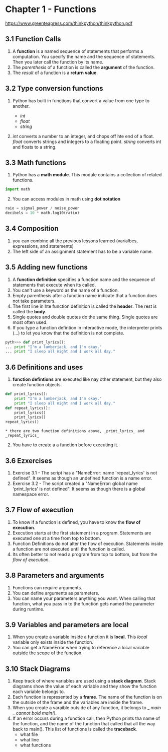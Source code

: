 # Chapter 1 - Functions
https://www.greenteapress.com/thinkpython/thinkpython.pdf


## 3.1 Function Calls
1. A __function__ is a named sequence of statements that performs a computation. You specify the name and the sequence of statements. Then you later call the function by its name. 
2. The _parenthesis_ of a function is called the __argument__ of the function. 
3. The _result_ of a function is a __return value__. 

## 3.2 Type conversion functions
1. Python has built in functions that convert a value from one type to another. 
    * _int_
    * _float_
    * _string_ 

2. _int_ converts a number to an integer, and chops off hte end of a float. _float_ converts strings and integers to a floating point. _string_ converts int and floats to a string. 

## 3.3 Math functions 
1. Python has a __math module__. This module contains a collection of related functions. 
```python 
import math
```
2. You can access modules in math using __dot notation__ 
```python
raio = signal_power / noise_power
decibels = 10 * math.log10(ratio)
```

## 3.4 Composition
1. you can combine all the previous lessons learned (varialbes, expressions, and statements)
2. The left side of an assignment statement has to be a variable name. 

## 3.5 Adding new functions
1. A __function definition__ specifies a function name and the sequence of statements that execute when its called. 
2. You can't use a keyword as the name of a function. 
3. Empty parenthesis after a function name indicate that a function does not take parameters. 
4. The first line in hte function definition is called the __header__. The rest is called the __body__. 
5. Single quotes and double quotes do the same thing. Single quotes are most often used. 
6. If you type a function defintion in interactive mode, the interpreter prints (...) to let you know that the definition is not complete. 
```python 
pyth>>> def print_lyrics():
... print "I'm a lumberjack, and I'm okay."
... print "I sleep all night and I work all day."
```

## 3.6 Definitions and uses
1. __function defintions__ are executed like nay other statement, but they also create function objects. 
```python 
def print_lyrics():
    print "I'm a lumberjack, and I'm okay."
    print "I sleep all night and I work all day."
def repeat_lyrics():
    print_lyrics()
    print_lyrics()
repeat_lyrics()
```
    * there are two function definitions above, _print_lyrics_ and _repeat_lyrics_
2. You have to create a a function before executing it. 

## 3.6 Ezxercises
1. Exercise 3.1 - The script has a "NameError: name 'repeat_lyrics' is not defined". It seems as though an undefined function is a name error. 
2. Exercise 3.2 - The script created a "NameError: global name 'print_lyrics' is not defined". It seems as though there is a global namespace error. 


## 3.7 Flow of execution
1. To know if a function is defined, you have to know the __flow of execution__.
2. Execution starts at the first statement in a program. Statements are executed one at a time from top to bottom. 
3. Function Definitions do not alter the flow of execution. Statements inside a function are not executed until the function is called. 
4. Its often better to not read a program from top to bottom, but from the _flow of execution_. 

## 3.8 Parameters and arguments
1. Functions can require arguments. 
2. You can define arguments as parameters. 
3. You can name your parameters anything you want. When calling that function, what you pass in to the function gets named the parameter during runtime. 

## 3.9 Variables and parameters are local
1. When you create a variable inside a function it is __local__. This _local_ variable only exists inside the function. 
2. You can get a NameError when trying to reference a local variable outside the scope of the function. 

## 3.10 Stack Diagrams
1. Keep track of where variables are used using a __stack diagram__. Stack diagrams show the value of each variable and they show the function each variable belongs to. 
2. Each function is represented by a __frame__. The name of the function is on the outside of the frame and the variables are inside the frame. 
3. When you create a varaible outside of any function, it belongs to _ _main_ _ _cannot bold main()_.
4. If an error occurs during a function call, then Python prints tha name of the function, and the name of the function that called that all the way back to main(). This list of functions is called the __traceback__. 
    * what file
    * what line
    * what functions





